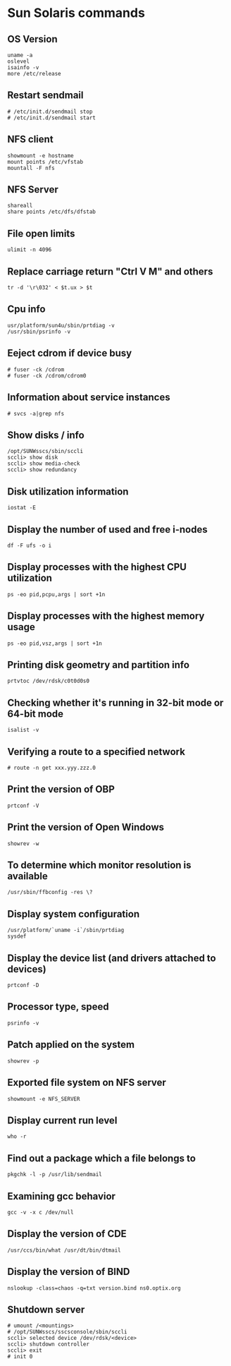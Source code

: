 # Sun Solaris commands

## OS Version
    uname -a
    oslevel
    isainfo -v
    more /etc/release

## Restart sendmail
    # /etc/init.d/sendmail stop
    # /etc/init.d/sendmail start

## NFS client
    showmount -e hostname
    mount points /etc/vfstab
    mountall -F nfs

## NFS Server
    shareall
    share points /etc/dfs/dfstab

## File open limits
    ulimit -n 4096

## Replace carriage return "Ctrl V M" and others
    tr -d '\r\032' < $t.ux > $t

## Cpu info
    usr/platform/sun4u/sbin/prtdiag -v
    /usr/sbin/psrinfo -v

## Eeject cdrom if device busy
    # fuser -ck /cdrom 
    # fuser -ck /cdrom/cdrom0

## Information about service instances
    # svcs -a|grep nfs

## Show disks / info
    /opt/SUNWsscs/sbin/sccli
    sccli> show disk
    sccli> show media-check
    sccli> show redundancy

## Disk utilization information
    iostat -E

## Display the number of used and free i-nodes
    df -F ufs -o i

## Display processes with the highest CPU utilization
    ps -eo pid,pcpu,args | sort +1n

## Display processes with the highest memory usage
    ps -eo pid,vsz,args | sort +1n

## Printing disk geometry and partition info
    prtvtoc /dev/rdsk/c0t0d0s0

## Checking whether it's running in 32-bit mode or 64-bit mode
    isalist -v

## Verifying a route to a specified network
    # route -n get xxx.yyy.zzz.0

## Print the version of OBP
    prtconf -V

## Print the version of Open Windows
    showrev -w

## To determine which monitor resolution is available
    /usr/sbin/ffbconfig -res \?

## Display system configuration
    /usr/platform/`uname -i`/sbin/prtdiag
    sysdef

## Display the device list (and drivers attached to devices)
    prtconf -D

## Processor type, speed
    psrinfo -v

## Patch applied on the system
    showrev -p

## Exported file system on NFS server
    showmount -e NFS_SERVER

## Display current run level
    who -r

## Find out a package which a file belongs to
    pkgchk -l -p /usr/lib/sendmail

## Examining gcc behavior
    gcc -v -x c /dev/null

## Display the version of CDE
    /usr/ccs/bin/what /usr/dt/bin/dtmail

## Display the version of BIND
    nslookup -class=chaos -q=txt version.bind ns0.optix.org

## Shutdown server
    # umount /<mountings>
    # /opt/SUNWsscs/sscsconsole/sbin/sccli
    sccli> selected device /dev/rdsk/<device>
    sccli> shutdown controller
    sccli> exit
    # init 0